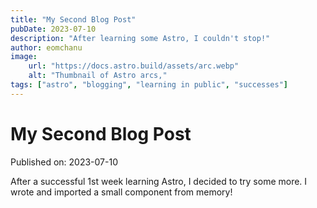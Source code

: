 ```yaml
---
title: "My Second Blog Post"
pubDate: 2023-07-10
description: "After learning some Astro, I couldn't stop!"
author: eomchanu
image:
    url: "https://docs.astro.build/assets/arc.webp"
    alt: "Thumbnail of Astro arcs,"
tags: ["astro", "blogging", "learning in public", "successes"]
---
```


# My Second Blog Post

Published on: 2023-07-10

After a successful 1st week learning Astro, I decided to try some more. I wrote and imported a small component from memory!